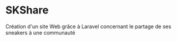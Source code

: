 # SKShare
Création d'un site Web grâce à Laravel concernant le partage de ses sneakers à une communauté
